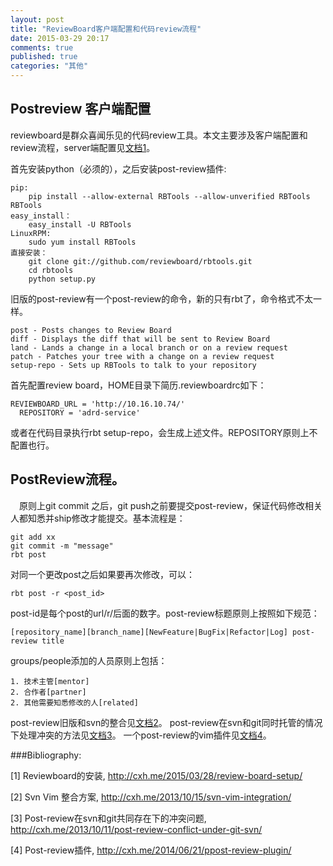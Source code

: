 ```yaml
---
layout: post
title: "ReviewBoard客户端配置和代码review流程"
date: 2015-03-29 20:17
comments: true
published: true
categories: "其他"
---
```


## Postreview 客户端配置

  reviewboard是群众喜闻乐见的代码review工具。本文主要涉及客户端配置和review流程，server端配置见[文档1][1]。

  首先安装python（必须的），之后安装post-review插件:

  	pip:
  		pip install --allow-external RBTools --allow-unverified RBTools RBTools
  	easy_install：
  		easy_install -U RBTools
  	LinuxRPM:
  		sudo yum install RBTools
  	直接安装：
  		git clone git://github.com/reviewboard/rbtools.git
  		cd rbtools
  		python setup.py

  旧版的post-review有一个post-review的命令，新的只有rbt了，命令格式不太一样。

    post - Posts changes to Review Board
    diff - Displays the diff that will be sent to Review Board
    land - Lands a change in a local branch or on a review request
    patch - Patches your tree with a change on a review request
    setup-repo - Sets up RBTools to talk to your repository

  首先配置review board，HOME目录下简历.reviewboardrc如下：

  	REVIEWBOARD_URL = 'http://10.16.10.74/'
	  REPOSITORY = 'adrd-service'

  或者在代码目录执行rbt setup-repo，会生成上述文件。REPOSITORY原则上不配置也行。

## PostReview流程。

　原则上git commit 之后，git push之前要提交post-review，保证代码修改相关人都知悉并ship修改才能提交。基本流程是：

  	git add xx
  	git commit -m "message"
  	rbt post

  对同一个更改post之后如果要再次修改，可以：

  	rbt post -r <post_id>

  post-id是每个post的url/r/后面的数字。post-review标题原则上按照如下规范：

  	[repository_name][branch_name][NewFeature|BugFix|Refactor|Log] post-review title

  groups/people添加的人员原则上包括：

  	1. 技术主管[mentor]
  	2. 合作者[partner]
  	2. 其他需要知悉修改的人[related]

  post-review旧版和svn的整合见[文档2][2]。
  post-review在svn和git同时托管的情况下处理冲突的方法见[文档3][3]。
  一个post-review的vim插件见[文档4][4]。




[1]: http://cxh.me/2015/03/28/review-board-setup/   "Reviewboard的安装"
[2]: http://cxh.me/2013/10/15/svn-vim-integration/ "Svn Vim 整合方案"
[3]: http://cxh.me/2013/10/11/post-review-conflict-under-git-svn/ "Post-review在svn和git共同存在下的冲突问题"
[4]: http://cxh.me/2014/06/21/ppost-review-plugin/ "Post-review插件"
###Bibliography:

  \[1] Reviewboard的安装, <http://cxh.me/2015/03/28/review-board-setup/>

  \[2] Svn Vim 整合方案, <http://cxh.me/2013/10/15/svn-vim-integration/>

  \[3] Post-review在svn和git共同存在下的冲突问题, <http://cxh.me/2013/10/11/post-review-conflict-under-git-svn/>

  \[4] Post-review插件, <http://cxh.me/2014/06/21/ppost-review-plugin/>
